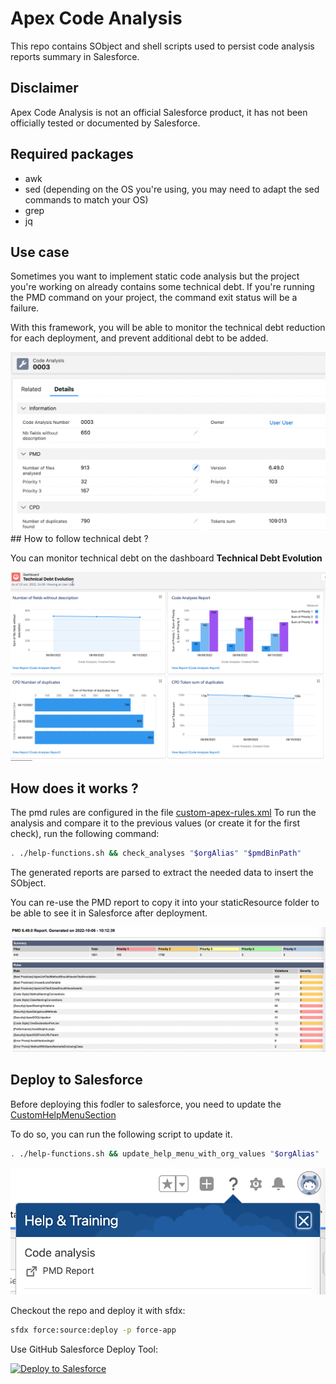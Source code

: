 # Apex Code Analysis
This repo contains SObject and shell scripts used to persist code analysis reports summary in Salesforce.


## Disclaimer
Apex Code Analysis is not an official Salesforce product, it has not been officially tested or documented by Salesforce.
## Required packages

- awk
- sed (depending on the OS you're using, you may need to adapt the sed commands to match your OS)
- grep
- jq
## Use case
Sometimes you want to implement static code analysis but the project you're working on already contains some technical debt. If you're running the PMD command on your project, the command exit status will be a failure.

With this framework, you will be able to monitor the technical debt reduction for each deployment, and prevent additional debt to be added.

<img alt="CodeAnalysis__c" src="./screenshots/object.png" />
## How to follow technical debt ?

You can monitor technical debt on the dashboard **Technical Debt Evolution**

<img alt="Dashboard" src="./screenshots/dashboard.png" />

## How does it works ?

The pmd rules are configured in the file [custom-apex-rules.xml](./custom-apex-rules.xml)
To run the analysis and compare it to the previous values (or create it for the first check), run the following command:
```sh
. ./help-functions.sh && check_analyses "$orgAlias" "$pmdBinPath"
```

The generated reports are parsed to extract the needed data to insert the SObject.

You can re-use the PMD report to copy it into your staticResource folder to be able to see it in Salesforce after deployment.

<img alt="PMD Report" src="./screenshots/pmd-report.png" />

## Deploy to Salesforce


Before deploying this fodler to salesforce, you need to update the [CustomHelpMenuSection](./force-app/main/default/customHelpMenuSections/CustomHelpMenuSection.customHelpMenuSection-meta.xml)

To do so, you can run the following script to update it.
```sh
. ./help-functions.sh && update_help_menu_with_org_values "$orgAlias"
```

<img alt="Help Menu" src="./screenshots/help-menu.png" />


Checkout the repo and deploy it with sfdx:
```sh
sfdx force:source:deploy -p force-app
```

Use GitHub Salesforce Deploy Tool:

[<img alt="Deploy to Salesforce" src="https://raw.githubusercontent.com/afawcett/githubsfdeploy/master/src/main/webapp/resources/img/deploy.png" />](https://githubsfdeploy.herokuapp.com/?owner=tprouvot&repo=apex-analysis&ref=main)